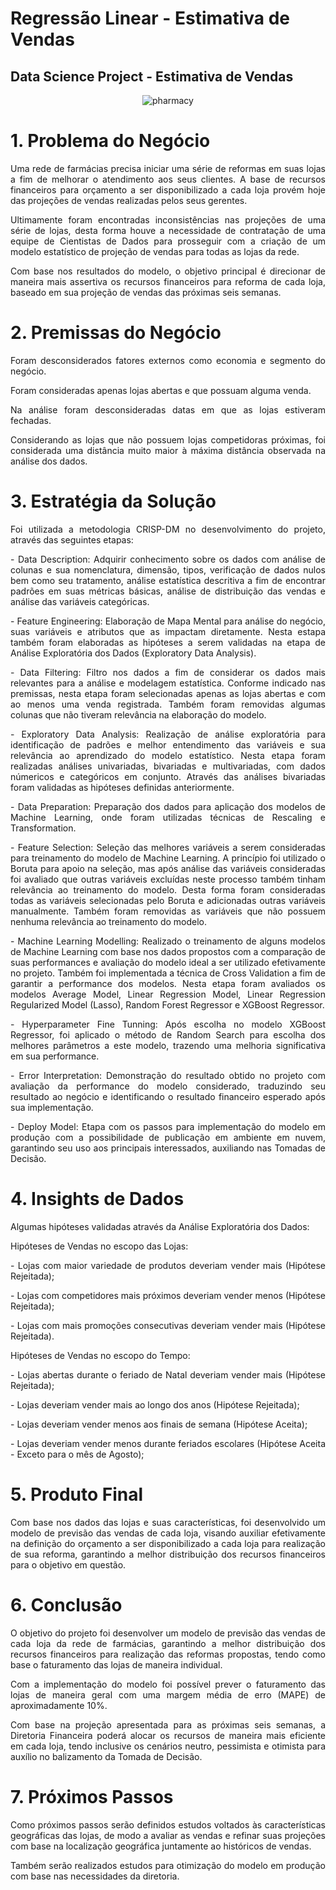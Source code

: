 # Regressão Linear - Estimativa de Vendas

## Data Science Project - Estimativa de Vendas

<div align='center'>

![pharmacy](https://github.com/caiomichelan/linear_regression-sales_estimation/assets/104601836/ecaa8d34-1964-484a-87e1-cec58870568e)

</div>

# 1. Problema do Negócio
<p align='justify'>Uma rede de farmácias precisa iniciar uma série de reformas em suas lojas a fim de melhorar o atendimento aos seus clientes. A base de recursos financeiros para orçamento a ser disponibilizado a cada loja provém hoje das projeções de vendas realizadas pelos seus gerentes.</p>
<p align='justify'>Ultimamente foram encontradas inconsistências nas projeções de uma série de lojas, desta forma houve a necessidade de contratação de uma equipe de Cientistas de Dados para prosseguir com a criação de um modelo estatístico de projeção de vendas para todas as lojas da rede.</p>
<p align='justify'>Com base nos resultados do modelo, o objetivo principal é direcionar de maneira mais assertiva os recursos financeiros para reforma de cada loja, baseado em sua projeção de vendas das próximas seis semanas.</p>

# 2. Premissas do Negócio
<p align='justify'>Foram desconsiderados fatores externos como economia e segmento do negócio.</p>
<p align='justify'>Foram consideradas apenas lojas abertas e que possuam alguma venda.</p>
<p align='justify'>Na análise foram desconsideradas datas em que as lojas estiveram fechadas.</p>
<p align='justify'>Considerando as lojas que não possuem lojas competidoras próximas, foi considerada uma distância muito maior à máxima distância observada na análise dos dados.</p>

# 3. Estratégia da Solução
<p align='justify'>Foi utilizada a metodologia CRISP-DM no desenvolvimento do projeto, através das seguintes etapas:</p>
<p align='justify'>- Data Description: Adquirir conhecimento sobre os dados com análise de colunas e sua nomenclatura, dimensão, tipos, verificação de dados nulos bem como seu tratamento, análise estatística descritiva a fim de encontrar padrões em suas métricas básicas, análise de distribuição das vendas e análise das variáveis categóricas.</p>
<p align='justify'>- Feature Engineering: Elaboração de Mapa Mental para análise do negócio, suas variáveis e atributos que as impactam diretamente. Nesta estapa também foram elaboradas as hipóteses a serem validadas na etapa de Análise Exploratória dos Dados (Exploratory Data Analysis).</p>
<p align='justify'>- Data Filtering: Filtro nos dados a fim de considerar os dados mais relevantes para a análise e modelagem estatística. Conforme indicado nas premissas, nesta etapa foram selecionadas apenas as lojas abertas e com ao menos uma venda registrada. Também foram removidas algumas colunas que não tiveram relevância na elaboração do modelo.</p>
<p align='justify'>- Exploratory Data Analysis: Realização de análise exploratória para identificação de padrões e melhor entendimento das variáveis e sua relevância ao aprendizado do modelo estatístico. Nesta etapa foram realizadas análises univariadas, bivariadas e multivariadas, com dados númericos e categóricos em conjunto. Através das análises bivariadas foram validadas as hipóteses definidas anteriormente.</p>
<p align='justify'>- Data Preparation: Preparação dos dados para aplicação dos modelos de Machine Learning, onde foram utilizadas técnicas de Rescaling e Transformation.</p>
<p align='justify'>- Feature Selection: Seleção das melhores variáveis a serem consideradas para treinamento do modelo de Machine Learning. A princípio foi utilizado o Boruta para apoio na seleção, mas após análise das variáveis consideradas foi avaliado que outras variáveis excluídas neste processo também tinham relevância  ao treinamento do modelo. Desta forma foram consideradas todas as variáveis selecionadas pelo Boruta e adicionadas outras variáveis manualmente. Também foram removidas as variáveis que não possuem nenhuma relevância ao treinamento do modelo.</p>
<p align='justify'>- Machine Learning Modelling: Realizado o treinamento de alguns modelos de Machine Learning com base nos dados propostos com a comparação de suas performances e avaliação do modelo ideal a ser utilizado efetivamente no projeto. Também foi implementada a técnica de Cross Validation a fim de garantir a performance dos modelos. Nesta etapa foram avaliados os modelos Average Model, Linear Regression Model, Linear Regression Regularized Model (Lasso), Random Forest Regressor e XGBoost Regressor.</p>
<p align='justify'>- Hyperparameter Fine Tunning: Após escolha no modelo XGBoost Regressor, foi aplicado o método de Random Search para escolha dos melhores parâmetros a este modelo, trazendo uma melhoria significativa em sua performance.</p>
<p align='justify'>- Error Interpretation: Demonstração do resultado obtido no projeto com avaliação da performance do modelo considerado, traduzindo seu resultado ao negócio e identificando o resultado financeiro esperado após sua implementação.</p>
<p align='justify'>- Deploy Model: Etapa com os passos para implementação do modelo em produção com a possibilidade de publicação em ambiente em nuvem, garantindo seu uso aos principais interessados, auxiliando nas Tomadas de Decisão.</p>

# 4. Insights de Dados
<p align='justify'>Algumas hipóteses validadas através da Análise Exploratória dos Dados:</p>
<p align='justify'>Hipóteses de Vendas no escopo das Lojas:</p>
<p align='justify'>- Lojas com maior variedade de produtos deveriam vender mais (Hipótese Rejeitada);</p>
<p align='justify'>- Lojas com competidores mais próximos deveriam vender menos (Hipótese Rejeitada);</p>
<p align='justify'>- Lojas com mais promoções consecutivas deveriam vender mais (Hipótese Rejeitada).</p>
<p align='justify'>Hipóteses de Vendas no escopo do Tempo:</p>
<p align='justify'>- Lojas abertas durante o feriado de Natal deveriam vender mais (Hipótese Rejeitada);</p>
<p align='justify'>- Lojas deveriam vender mais ao longo dos anos (Hipótese Rejeitada);</p>
<p align='justify'>- Lojas deveriam vender menos aos finais de semana (Hipótese Aceita);</p>
<p align='justify'>- Lojas deveriam vender menos durante feriados escolares (Hipótese Aceita - Exceto para o mês de Agosto);</p>

# 5. Produto Final
<p align='justify'>Com base nos dados das lojas e suas características, foi desenvolvido um modelo de previsão das vendas de cada loja, visando auxiliar efetivamente na definição do orçamento a ser disponibilizado a cada loja para realização de sua reforma, garantindo a melhor distribuição dos recursos financeiros para o objetivo em questão.</p>

# 6. Conclusão
<p align='justify'>O objetivo do projeto foi desenvolver um modelo de previsão das vendas de cada loja da rede de farmácias, garantindo a melhor distribuição dos recursos financeiros para realização das reformas propostas, tendo como base o faturamento das lojas de maneira individual.</p>
<p align='justify'>Com a implementação do modelo foi possível prever o faturamento das lojas de maneira geral com uma margem média de erro (MAPE) de aproximadamente 10%.</p>
<p align='justify'>Com base na projeção apresentada para as próximas seis semanas, a Diretoria Financeira poderá alocar os recursos de maneira mais eficiente em cada loja, tendo inclusive os cenários neutro, pessimista e otimista para auxílio no balizamento da Tomada de Decisão.</p>

# 7. Próximos Passos
<p align='justify'>Como próximos passos serão definidos estudos voltados às características geográficas das lojas, de modo a avaliar as vendas e refinar suas projeções com base na localização geográfica juntamente ao históricos de vendas.</p>
<p align='justify'>Também serão realizados estudos para otimização do modelo em produção com base nas necessidades da diretoria.</p>
